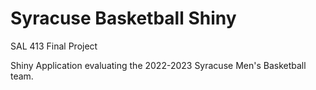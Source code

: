 # Syracuse Basketball Shiny

SAL 413 Final Project

Shiny Application evaluating the 2022-2023 Syracuse Men's Basketball team. 
